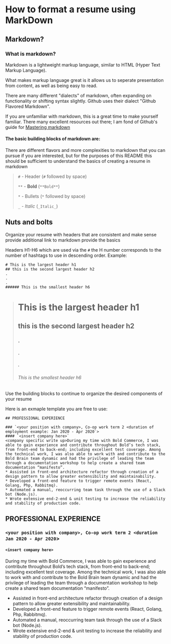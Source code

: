 # How to format a resume using MarkDown
## Markdown?
### What is markdown?
Markdown is a lightweight markup language, similar to HTML (Hyper Text Markup Language). 

What makes markup language great is it allows us to seperate presentation from content, as well as being easy to read.

There are many different "dialects" of markdown, often expanding on functionality or shifting syntax slightly. Github uses their dialect "Github Flavored Markdown".

If you are unfamiliar with markdown, this is a great time to make yourself familiar. There many excellent resources out there; I am fond of Github's guide for [Mastering markdown](https://guides.github.com/features/mastering-markdown/)
#### The basic building blocks of markdown are:
There are different flavors and more complexities to markdown that you can pursue if you are interested, but for the purposes of this README this should be sufficient to understand the basics of creating a resume in markdown
> `#`  - Header   (`#` followed by space)
>
> `**` - **Bold** (`**Bold**`)
>
> `*`  - Bullets  (`*` followed by space)
>
> `_`  - _Italic_ (`_Italic_`)

## Nuts and bolts
Organize your resume with headers that are consistent and make sense
provide additional link to markdown
provide the basics

Headers H1-H6 which are used via the `#` the H number corresponds to the number of hashtags to use in descending order.
Example:
``` 
# This is the largest header h1
## this is the second largest header h2
.
.
.
###### This is the smallest header h6
```
># This is the largest header h1
>## this is the second largest header h2
>### .
>#### .
>##### .
>###### This is the smallest header h6

Use the building blocks to continue to organize the desired components of your resume

Here is an exmaple template you are free to use:
```
## PROFESSIONAL EXPERIENCE

### `<your position with company>, Co-op work term 2 <duration of employment example: Jan 2020 - Apr 2020`>
#### `<insert company here>`
<company specific write up>During my time with Bold Commerce, I was able to gain experience and contribute throughout Bold’s tech stack, from front-end to back-end; including excellent test coverage. Among the technical work, I was also able to work with and contribute to the Bold Brain team dynamic and had the privilege of leading the team through a documentation workshop to help create a shared team documentation “manifesto”.
* Assisted in front-end architecture refactor through creation of a design pattern to allow greater extensibility and maintainability.
* Developed a front-end feature to trigger remote events (React, Golang, Php, Rabbitmq).
* Automated a manual, reoccurring team task through the use of a Slack bot (Node.js).
* Wrote extensive end-2-end & unit testing to increase the reliability and stability of production code.
```

## PROFESSIONAL EXPERIENCE

### `<your position with company>, Co-op work term 2 <duration Jan 2020 - Apr 2020`>
#### `<insert company here>`
<company specific write up>During my time with Bold Commerce, I was able to gain experience and contribute throughout Bold’s tech stack, from front-end to back-end; including excellent test coverage. Among the technical work, I was also able to work with and contribute to the Bold Brain team dynamic and had the privilege of leading the team through a documentation workshop to help create a shared team documentation “manifesto”.
* Assisted in front-end architecture refactor through creation of a design pattern to allow greater extensibility and maintainability.
* Developed a front-end feature to trigger remote events (React, Golang, Php, Rabbitmq).
* Automated a manual, reoccurring team task through the use of a Slack bot (Node.js).
* Wrote extensive end-2-end & unit testing to increase the reliability and stability of production code.